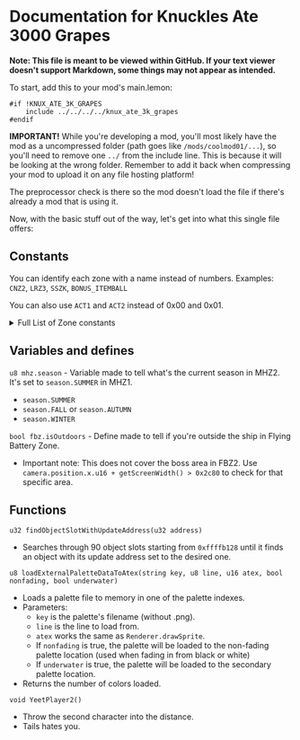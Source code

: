 # Documentation for Knuckles Ate 3000 Grapes

**Note: This file is meant to be viewed within GitHub. If your text viewer doesn't support Markdown, some things may not appear as intended.**

To start, add this to your mod's main.lemon:
```
#if !KNUX_ATE_3K_GRAPES
	include ../../../../knux_ate_3k_grapes
#endif
```

**IMPORTANT!** While you're developing a mod, you'll most likely have the mod as a uncompressed folder (path goes like `/mods/coolmod01/...`), so you'll need to remove one `../` from the include line. This is because it will be looking at the wrong folder. Remember to add it back when compressing your mod to upload it on any file hosting platform!

The preprocessor check is there so the mod doesn't load the file if there's already a mod that is using it.

Now, with the basic stuff out of the way, let's get into what this single file offers:

## Constants

You can identify each zone with a name instead of numbers.
Examples: `CNZ2`, `LRZ3`, `SSZK`, `BONUS_ITEMBALL`

You can also use `ACT1` and `ACT2` instead of 0x00 and 0x01.

<details>
<summary>Full List of Zone constants</summary>

```
ACT1 and ACT2

AIZ, AIZ1 and AIZ2

HCZ, HCZ1 and HCZ2

MGZ, MGZ1 and MGZ2

CNZ, CNZ1 and CNZ2

ICZ, ICZ1 and ICZ2

LBZ, LBZ1 and LBZ2

MHZ, MHZ1 and MHZ2

FBZ, FBZ1 and FBZ2

SOZ, SOZ1 andSOZ2

LRZ (Does not include the boss act), LRZ1, LRZ2 and LRZ3

HPZ and EMERALD_ALTAR (Hidden Palace Zone when entered through a Special Ring)

SSZ, SSZS and SSZK

DEZ (Does not include the boss act), DEZ1, DEZ2 and DEZ3

DDZ and ENDING

ALZ, BPZ, CGZ, DPZ and EMZ

BONUS_ITEMBALL, BONUS_SPHERES and BONUS_SLOT
```

</details>

## Variables and defines

`u8 mhz.season` - Variable made to tell what's the current season in MHZ2. It's set to `season.SUMMER` in MHZ1.
- `season.SUMMER`
- `season.FALL` or `season.AUTUMN`
- `season.WINTER`

`bool fbz.isOutdoors` - Define made to tell if you're outside the ship in Flying Battery Zone.
- Important note: This does not cover the boss area in FBZ2. Use `camera.position.x.u16 + getScreenWidth() > 0x2c80` to check for that specific area.

## Functions

`u32 findObjectSlotWithUpdateAddress(u32 address)`
- Searches through 90 object slots starting from `0xffffb128` until it finds an object with its update address set to the desired one.

`u8 loadExternalPaletteDataToAtex(string key, u8 line, u16 atex, bool nonfading, bool underwater)`
- Loads a palette file to memory in one of the palette indexes.
- Parameters:
	- `key` is the palette's filename (without .png).
	- `line` is the line to load from.
	- `atex` works the same as `Renderer.drawSprite`.
	- If `nonfading` is true, the palette will be loaded to the non-fading palette location (used when fading in from black or white)
	- If `underwater` is true, the palette will be loaded to the secondary palette location.
- Returns the number of colors loaded.

`void YeetPlayer2()`
- Throw the second character into the distance.
- Tails hates you.
